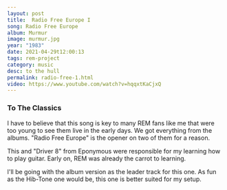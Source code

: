 ```yaml
---
layout: post
title:  Radio Free Europe I
song: Radio Free Europe
album: Murmur
image: murmur.jpg
year: "1983"
date: 2021-04-29t12:00:13
tags: rem-project
category: music
desc: to the hull
permalink: radio-free-1.html
video: https://www.youtube.com/watch?v=hqqxtKaCjxQ
---
```


### To The Classics
I have to believe that this song is key to many REM fans like me that were too young to see them live in the early days. We got everything from the albums. "Radio Free Europe" is the opener on two of them for a reason.

This and "Driver 8" from Eponymous were responsible for my learning how to play guitar. Early on, REM was already the carrot to learning.

I'll be going with the album version as the leader track for this one. As fun as the Hib-Tone one would be, this one is better suited for my setup.
